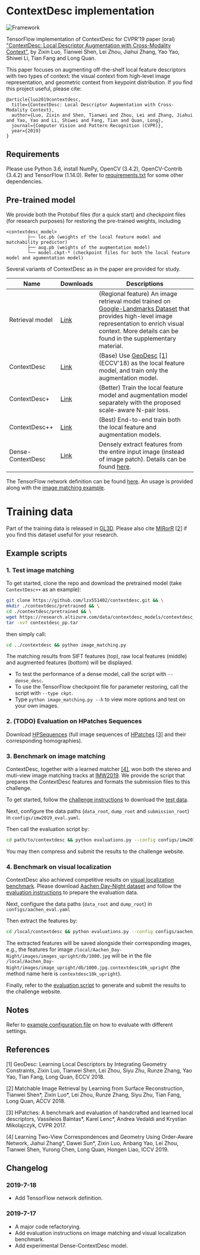 # ContextDesc implementation

![Framework](imgs/framework.png)

TensorFlow implementation of ContextDesc for CVPR'19 paper (oral) ["ContextDesc: Local Descriptor Augmentation with Cross-Modality Context"](https://arxiv.org/abs/1904.04084), by Zixin Luo, Tianwei Shen, Lei Zhou, Jiahui Zhang, Yao Yao, Shiwei Li, Tian Fang and Long Quan.

This paper focuses on augmenting off-the-shelf local feature descriptors with two types of context: the visual context from high-level image representation, and geometric context from keypoint distribution. If you find this project useful, please cite:

```
@article{luo2019contextdesc,
  title={ContextDesc: Local Descriptor Augmentation with Cross-Modality Context},
  author={Luo, Zixin and Shen, Tianwei and Zhou, Lei and Zhang, Jiahui and Yao, Yao and Li, Shiwei and Fang, Tian and Quan, Long},
  journal={Computer Vision and Pattern Recognition (CVPR)},
  year={2019}
}
```

## Requirements

Please use Python 3.6, install NumPy, OpenCV (3.4.2), OpenCV-Contrib (3.4.2) and TensorFlow (1.14.0). Refer to [requirements.txt](requirements.txt) for some other dependencies.

## Pre-trained model

We provide both the Protobuf files (for a quick start) and checkpoint files (for research purposes) for restoring the pre-trained weights, including

```
<contextdesc_model>
        ├── loc.pb (weights of the local feature model and matchability predictor)
        ├── aug.pb (weights of the augmentation model) 
        └── model.ckpt-* (checkpoint files for both the local feature model and agumentation model)
```

Several variants of ContextDesc as in the paper are provided for study.

| Name            | Downloads                                                                         | Descriptions                                                                                                                                                                                                                                                               |
|-----------------|-----------------------------------------------------------------------------------|----------------------------------------------------------------------------------------------------------------------------------------------------------------------------------------------------------------------------------------------------------------------------|
| Retrieval model | [Link](https://research.altizure.com/data/contextdesc_models/retrieval_model.tar) | (Regional feature) An image retrieval model trained on [Google-Landmarks Dataset](https://www.kaggle.com/google/google-landmarks-dataset) that provides high-level image representation to enrich visual context. More details can be found in the supplementary material. |
| ContextDesc| [Link](https://research.altizure.com/data/contextdesc_models/contextdesc.tar)     | (Base) Use [GeoDesc](https://github.com/lzx551402/geodesc) [[1]](#refs) (ECCV'18) as the local feature model, and train only the augmentation model.                                                                                                                       |
| ContextDesc+    | [Link](https://research.altizure.com/data/contextdesc_models/contextdesc_p.tar)    | (Better) Train the local feature model and augmentation model separately with the proposed scale-aware N-pair loss.                                                                                                                                                        |
| ContextDesc++   | [Link](https://research.altizure.com/data/contextdesc_models/contextdesc_pp.tar)   | (Best) End-to-end train both the local feature and augmentation models.                                                                                                                                                                                                    |
| Dense-ContextDesc| [Link](https://research.altizure.com/data/contextdesc_models/dense-contextdesc.tar)   | Densely extract features from the entire input image (instead of image patch). Details can be found [here](docs/dense_model.md).|

The TensorFlow network definition can be found [here](models/cnn_wrapper). An usage is provided along with the [image matching example](image_matching.py).

# Training data

Part of the training data is released in [GL3D](https://github.com/lzx551402/GL3D). Please also cite [MIRorR](https://github.com/hlzz/mirror) [[2]](#refs) if you find this dataset useful for your research.

## Example scripts

### 1. Test image matching

To get started, clone the repo and download the pretrained model (take `ContextDesc++` as an example):
```bash
git clone https://github.com/lzx551402/contextdesc.git && \
mkdir ./contextdesc/pretrained && \
cd ./contextdesc/pretrained && \
wget https://research.altizure.com/data/contextdesc_models/contextdesc_pp.tar && \
tar -xvf contextdesc_pp.tar
```

then simply call:

```bash
cd ../contextdesc && python image_matching.py
```

The matching results from SIFT features (top), raw local features (middle) and augmented features (bottom) will be displayed. 

- To test the performance of a dense model, call the script with `--dense_desc`. 
- To use the TensorFlow checkpoint file for parameter restoring, call the script with `--type ckpt`.
- Type `python image_matching.py --h` to view more options and test on your own images.

### 2. (TODO) Evaluation on HPatches Sequences 

Download [HPSequences](http://icvl.ee.ic.ac.uk/vbalnt/hpatches/hpatches-sequences-release.tar.gz) (full image sequences of [HPatches](https://github.com/hpatches/hpatches-dataset) [[3]](#refs) and their corresponding homographies).

### 3. Benchmark on image matching

ContextDesc, together with a learned matcher [[4]](#refs), won both the stereo and muti-view image matching tracks at [IMW2019](https://image-matching-workshop.github.io/). We provide the script that prepares the ContextDesc features and formats the submission files to this challenge.

To get started, follow the [challenge instructions](https://github.com/vcg-uvic/sfm_benchmark_release) to download the [test data](http://webhome.cs.uvic.ca/~kyi/files/2019/image-matching/imw2019-test.tar.gz).

Next, configure the data paths (`data_root`, `dump_root` and `submission_root`) in `configs/imw2019_eval.yaml`.

Then call the evaluation script by:

```bash
cd path/to/contextdesc && python evaluations.py --config configs/imw2019_eval.yaml
```

You may then compress and submit the results to the challenge website. 

### 4. Benchmark on visual localization

ContextDesc also achieved competitive results on [visual localization benchmark](https://www.visuallocalization.net/). Please download [Aachen Day-Night dataset](https://www.visuallocalization.net/datasets/) and follow the [evaluation instructions](https://github.com/tsattler/visuallocalizationbenchmark) to prepare the evaluation data.

Next, configure the data paths (`data_root` and `dump_root`) in `configs/aachen_eval.yaml`

Then extract the features by:

```bash
cd /local/contextdesc && python evaluations.py --config configs/aachen_eval.yaml
```

The extracted features will be saved alongside their corresponding images, e.g., the features for image `/local/Aachen_Day-Night/images/images_upright/db/1000.jpg` will be in the file `/local/Aachen_Day-Night/images/image_upright/db/1000.jpg.contextdesc10k_upright` (the method name here is `contextdesc10k_upright`).

Finally, refer to the [evaluation script](https://github.com/tsattler/visuallocalizationbenchmark) to generate and submit the results to the challenge website.

## Notes
Refer to [example configuration file](configs/example.yaml) on how to evaluate with different settings.

## References
<a name="refs"></a>

[1] GeoDesc: Learning Local Descriptors by Integrating Geometry Constraints, Zixin Luo, Tianwei Shen, Lei Zhou, Siyu Zhu, Runze Zhang, Yao Yao, Tian Fang, Long Quan, ECCV 2018.

[2] Matchable Image Retrieval by Learning from Surface Reconstruction, Tianwei Shen*, Zixin Luo*, Lei Zhou, Runze Zhang, Siyu Zhu, Tian Fang, Long Quan, ACCV 2018.

[3] HPatches: A benchmark and evaluation of handcrafted and learned local descriptors, Vassileios Balntas*, Karel Lenc*, Andrea Vedaldi and Krystian Mikolajczyk, CVPR 2017.

[4] Learning Two-View Correspondences and Geometry Using Order-Aware Network, Jiahui Zhang*, Dawei Sun*, Zixin Luo, Anbang Yao, Lei Zhou, Tianwei Shen, Yurong Chen, Long Quan, Hongen Liao, ICCV 2019.

## Changelog

### 2019-7-18
- Add TensorFlow network definition.

### 2019-7-17
- A major code refactorying.
- Add evaluation instructions on image matching and visual localization benchmark.
- Add experimental Dense-ContextDesc model.
